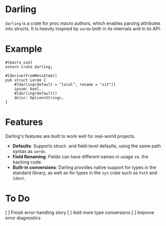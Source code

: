 # Darling

`darling` is a crate for proc macro authors, which enables parsing attributes into structs. It is heavily inspired by `serde` both in its internals and in its API.

# Example

```rust,ignore
#[macro_use]
extern crate darling;

#[derive(FromMetaItem)]
pub struct Lorem {
    #[darling(default = "local", rename = "sit")]
    ipsum: bool,
    #[darling(default)]
    dolor: Option<String>,
}
```

# Features
Darling's features are built to work well for real-world projects.

* **Defaults**: Supports struct- and field-level defaults, using the same path syntax as `serde`.
* **Field Renaming**: Fields can have different names in usage vs. the backing code.
* **Built-in conversions**: Darling provides native support for types in the standard library, as well as for types in the `syn` crate such as `Path` and `Ident`.

# To Do
[ ] Finish error-handling story
[ ] Add more type conversions
[ ] Improve error diagnostics